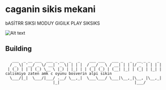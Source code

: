 # caganin sikis mekani
bASİTRR SIKSI MODUY GIGILK PLAY SIKSIKS

![Alt text](screenshot.png?raw=true "CagansPlace")

## Building
```
   ___  _ __ ___  ___ _ __  _   _    ___ ___   ___ _   _  __ _ _   _ 
  / _ \| '__/ _ \/ __| '_ \| | | |  / __/ _ \ / __| | | |/ _` | | | |
 | (_) | | | (_) \__ \ |_) | |_| | | (_| (_) | (__| |_| | (_| | |_| |  calismiyo zaten amk c oyunu bosverin alpi sikin
  \___/|_|  \___/|___/ .__/ \__,_|  \___\___/ \___|\__,_|\__, |\__,_|
                     |_|                                 |___/    
```
